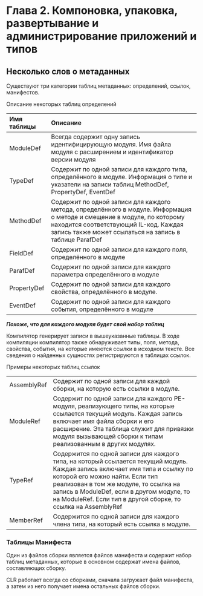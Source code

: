 # Глава 2. Компоновка, упаковка, развертывание и администрирование приложений и типов

## Несколько слов о метаданных

Существуют три категории таблиц метаданных: определений, ссылок, манифестов.

Описание некоторых таблиц определений

| Имя таблицы | Описание |
| :--- | :--- |
| ModuleDef | Всегда содержит одну запись идентифицирующую модуля. Имя файла модуля с расширением и идентификатор версии модуля |
| TypeDef | Содержит по одной записи для каждого типа, определённого в модуле. Информация о типе и указатели на записи таблиц MethodDef, PropertyDef, EventDef |
| MethodDef | Содержит по одной записи для каждого метода, определённого в модуле. Информация о методе и смещение в модуле, по которому находится соответствующий IL-код. Каждая запись также может ссылаться на запись в таблице ParafDef |
| FieldDef | Содержит по одной записи для каждого поля, определённого в модуле |
| ParafDef | Содержит по одной записи для каждого параметра определённого в модуле |
| PropertyDef | Содержит по одной записи для каждого свойства, определённого в модуле. |
| EventDef | Содержит по одной записи для каждого события, определённого в модуле |

_**Похоже, что для каждого модуля будет свой набор таблиц**_

Компилятор генерирует записи в вышеуказанные таблицы. В ходе компиляции компилятор также обнаруживает типы, поля, метода, свойства, события, на которые имеются ссылки в исходном тексте. Все сведения о найденных сущностях регистрируются в таблицах ссылок.

Примеры некоторых таблиц ссылок

|  |  |
| :--- | :--- |
| AssemblyRef | Содержит по одной записи для каждой сборки, на которую есть ссылки в модуле. |
| ModuleRef | Содержит по одной записи для каждого PE-модуля, реализующего типы, на которые ссылается текущий модуль. Каждая запись включает имя файла сборки и его расширение. Эта таблица служит для привязки модуля вызывающей сборки к типам реализованным в других модулях. |
| TypeRef | Содержится по одной записи для каждого типа, на который ссылается текущий модуль. Каждая запись включает имя типа и ссылку по которой его можно найти. Если тип реализован в том же модуле, то ссылка на запись в ModuleDef, если в другом модуле, то на ModuleRef. Если тип в другой сборке, то ссылка на AssemblyRef |
| MemberRef | Содержится по одной записи для каждого члена типа, на который есть ссылка в модуле. |

### Таблицы Манифеста

Один из файлов сборки является файлов манифеста и содержит набор таблиц метаданных, которые в основном содержат имена файлов, составляющих сборку.

CLR работает всегда со сборками, сначала загружает файл манифеста, а затем из него получает имена остальных файлов сборки.

